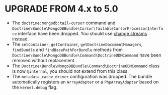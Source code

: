 UPGRADE FROM 4.x to 5.0
=======================

* The `doctrine:mongodb:tail-cursor` command and
  `Doctrine\Bundle\MongoDBBundle\Cursor\TailableCursorProcessorInterface`
  interface have been dropped. You should use
  [change streams](https://docs.mongodb.com/manual/changeStreams/) instead.
* The `setContainer`, `getContainer`, `getDoctrineDocumentManagers`,
  `findBundle` and `findBasePathForBundle` methods from
  `Doctrine\Bundle\MongoDBBundle\Command\DoctrineODMCommand` have been
  removed without replacement.
* The `Doctrine\Bundle\MongoDBBundle\Command\DoctrineODMCommand` class is now
  `@internal`, you should not extend from this class.
* The `metadata_cache_driver` configuration was dropped. The bundle
  automatically registers an `ArrayAdapter` or a `PhpArrayAdapter` based on the
  `kernel.debug` flag.
